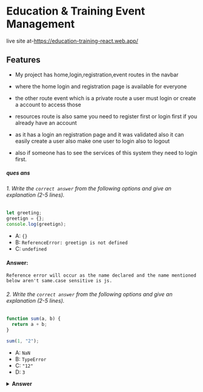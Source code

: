 
# Education & Training Event Management

live site at-https://education-training-react.web.app/



## Features

- My project has home,login,registration,event routes in the navbar

- where the home login and registration page is available for everyone 

- the other route event which is a private route a user must login or create a account to access those

- resources route is also same you need to register first or login first if you already have an account 

- as it has a login an registration page and it was validated also it can easily create a user also make one user to login also to logout

- also if someone has to see the services of this system they need to login first.








##### ques ans #######




###### 1. Write the `correct answer` from the following options and give an explanation (2-5 lines).

```javascript
let greeting;
greetign = {};
console.log(greetign);
```

- A: `{}`
- B: `ReferenceError: greetign is not defined`
- C: `undefined`


#### Answer: 
```
Reference error will occur as the name declared and the name mentioned below aren't same.case sensitive is js.
```

###### 2. Write the `correct answer` from the following options and give an explanation (2-5 lines).

```javascript
function sum(a, b) {
  return a + b;
}

sum(1, "2");
```

- A: `NaN`
- B: `TypeError`
- C: `"12"`
- D: `3`

<details><summary><b>Answer</b></summary>
<p>

#### Answer: ?
```
it will concatinate the the value will be c which is 12

```

###### 3. Write the `correct answer` from the following options and give an explanation (2-5 lines).

```javascript
const food = ["🍕", "🍫", "🥑", "🍔"];
const info = { favoriteFood: food[0] };

info.favoriteFood = "🍝";

console.log(food);
```

- A: `['🍕', '🍫', '🥑', '🍔']`
- B: `['🍝', '🍫', '🥑', '🍔']`
- C: `['🍝', '🍕', '🍫', '🥑', '🍔']`
- D: `ReferenceError`

```
    A: `['🍕', '🍫', '🥑', '🍔']` ans cause the original array will stay the same. i changed the value of a property which is in the info that doesn't change the real array
```

#### Answer: ?

```
answer
```

###### 4. Write the `correct answer` from the following options and give an explanation (2-5 lines).

```javascript
function sayHi(name) {
  return `Hi there, ${name}`;
}

console.log(sayHi());
```

- A: `Hi there,`
- B: `Hi there, undefined`
- C: `Hi there, null`
- D: `ReferenceError`

```


```

#### Answer: ?

```
B: `Hi there, undefined` ans .cause no value was passed
```

###### 5. Write the `correct answer` from the following options and give an explanation (2-5 lines).

```javascript
let count = 0;
const nums = [0, 1, 2, 3];

nums.forEach((num) => {
  if (num) count += 1;
});

console.log(count);
```

- A: 1
- B: 2
- C: 3
- D: 4

```

```

#### Answer: ?

```
C: 3 in js non falsy value is zero so it would just count to 3
```


